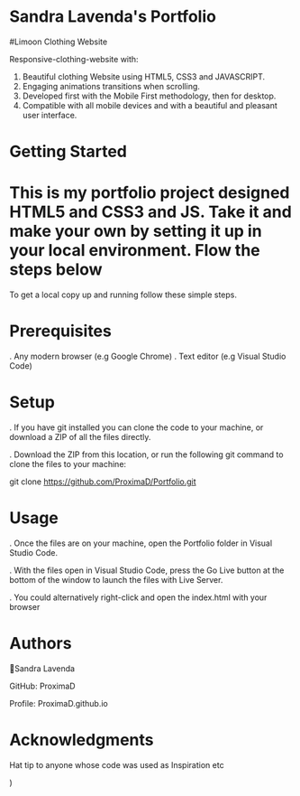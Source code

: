 # Sandra Lavenda's Portfolio

#Limoon Clothing Website

Responsive-clothing-website with:
1. Beautiful clothing Website using HTML5, CSS3 and JAVASCRIPT. 
2. Engaging animations transitions when scrolling. 
4. Developed first with the Mobile First methodology, then for desktop. 
5. Compatible with all mobile devices and with a beautiful and pleasant user interface.

# Getting Started 

# This is my portfolio project designed HTML5 and CSS3 and JS. Take it and make your own by setting it up in your local environment. Flow the steps below

To get a local copy up and running follow these simple steps.

# Prerequisites

. Any modern browser (e.g Google Chrome)
. Text editor (e.g Visual Studio Code)

# Setup

. If you have git installed you can clone the code to your machine, or download a ZIP of all the files directly.

. Download the ZIP from this location, or run the following git command to clone the files to your machine:

git clone https://github.com/ProximaD/Portfolio.git

# Usage

. Once the files are on your machine, open the Portfolio folder in Visual Studio Code.

. With the files open in Visual Studio Code, press the Go Live button at the bottom of the window to launch the files with Live Server.

. You could alternatively right-click and open the index.html with your browser

# Authors

👤Sandra Lavenda

GitHub: ProximaD

Profile: ProximaD.github.io

# Acknowledgments

Hat tip to anyone whose code was used as Inspiration etc






)







